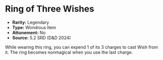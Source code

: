 # Ring of Three Wishes

- **Rarity:** Legendary
- **Type:** Wondrous Item
- **Attunement:** No
- **Source:** 5.2 SRD (D&D 2024)

While wearing this ring, you can expend 1 of its 3 charges to cast Wish from it. The ring becomes nonmagical when you use the last charge.
